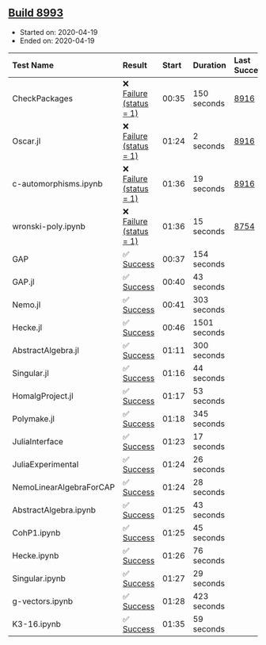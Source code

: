 ## [Build 8993](https://oscarci.mathematik.uni-kl.de/job/oscar/8993/)

* Started on: 2020-04-19
* Ended on: 2020-04-19

| Test Name    | Result | Start | Duration | Last Success | First Failure |
|:-------------|:-------|:------|:---------|:-------------|:--------------|
| CheckPackages | ❌ [Failure (status = 1)](https://oscarci.mathematik.uni-kl.de/job/oscar/8993/artifact/logs/build-8993/CheckPackages.log) | 00:35 | 150 seconds | [8916](https://oscarci.mathematik.uni-kl.de/job/oscar/8916/) | [8920](https://oscarci.mathematik.uni-kl.de/job/oscar/8920/) |
| Oscar.jl | ❌ [Failure (status = 1)](https://oscarci.mathematik.uni-kl.de/job/oscar/8993/artifact/logs/build-8993/Oscar.jl.log) | 01:24 | 2 seconds | [8916](https://oscarci.mathematik.uni-kl.de/job/oscar/8916/) | [8920](https://oscarci.mathematik.uni-kl.de/job/oscar/8920/) |
| c-automorphisms.ipynb | ❌ [Failure (status = 1)](https://oscarci.mathematik.uni-kl.de/job/oscar/8993/artifact/logs/build-8993/c-automorphisms.ipynb.log) | 01:36 | 19 seconds | [8916](https://oscarci.mathematik.uni-kl.de/job/oscar/8916/) | [8920](https://oscarci.mathematik.uni-kl.de/job/oscar/8920/) |
| wronski-poly.ipynb | ❌ [Failure (status = 1)](https://oscarci.mathematik.uni-kl.de/job/oscar/8993/artifact/logs/build-8993/wronski-poly.ipynb.log) | 01:36 | 15 seconds | [8754](https://oscarci.mathematik.uni-kl.de/job/oscar/8754/) | [8755](https://oscarci.mathematik.uni-kl.de/job/oscar/8755/) |
| GAP | ✅ [Success](https://oscarci.mathematik.uni-kl.de/job/oscar/8993/artifact/logs/build-8993/GAP.log) | 00:37 | 154 seconds |  |  |
| GAP.jl | ✅ [Success](https://oscarci.mathematik.uni-kl.de/job/oscar/8993/artifact/logs/build-8993/GAP.jl.log) | 00:40 | 43 seconds |  |  |
| Nemo.jl | ✅ [Success](https://oscarci.mathematik.uni-kl.de/job/oscar/8993/artifact/logs/build-8993/Nemo.jl.log) | 00:41 | 303 seconds |  |  |
| Hecke.jl | ✅ [Success](https://oscarci.mathematik.uni-kl.de/job/oscar/8993/artifact/logs/build-8993/Hecke.jl.log) | 00:46 | 1501 seconds |  |  |
| AbstractAlgebra.jl | ✅ [Success](https://oscarci.mathematik.uni-kl.de/job/oscar/8993/artifact/logs/build-8993/AbstractAlgebra.jl.log) | 01:11 | 300 seconds |  |  |
| Singular.jl | ✅ [Success](https://oscarci.mathematik.uni-kl.de/job/oscar/8993/artifact/logs/build-8993/Singular.jl.log) | 01:16 | 44 seconds |  |  |
| HomalgProject.jl | ✅ [Success](https://oscarci.mathematik.uni-kl.de/job/oscar/8993/artifact/logs/build-8993/HomalgProject.jl.log) | 01:17 | 53 seconds |  |  |
| Polymake.jl | ✅ [Success](https://oscarci.mathematik.uni-kl.de/job/oscar/8993/artifact/logs/build-8993/Polymake.jl.log) | 01:18 | 345 seconds |  |  |
| JuliaInterface | ✅ [Success](https://oscarci.mathematik.uni-kl.de/job/oscar/8993/artifact/logs/build-8993/JuliaInterface.log) | 01:23 | 17 seconds |  |  |
| JuliaExperimental | ✅ [Success](https://oscarci.mathematik.uni-kl.de/job/oscar/8993/artifact/logs/build-8993/JuliaExperimental.log) | 01:24 | 26 seconds |  |  |
| NemoLinearAlgebraForCAP | ✅ [Success](https://oscarci.mathematik.uni-kl.de/job/oscar/8993/artifact/logs/build-8993/NemoLinearAlgebraForCAP.log) | 01:24 | 28 seconds |  |  |
| AbstractAlgebra.ipynb | ✅ [Success](https://oscarci.mathematik.uni-kl.de/job/oscar/8993/artifact/logs/build-8993/AbstractAlgebra.ipynb.log) | 01:25 | 43 seconds |  |  |
| CohP1.ipynb | ✅ [Success](https://oscarci.mathematik.uni-kl.de/job/oscar/8993/artifact/logs/build-8993/CohP1.ipynb.log) | 01:25 | 45 seconds |  |  |
| Hecke.ipynb | ✅ [Success](https://oscarci.mathematik.uni-kl.de/job/oscar/8993/artifact/logs/build-8993/Hecke.ipynb.log) | 01:26 | 76 seconds |  |  |
| Singular.ipynb | ✅ [Success](https://oscarci.mathematik.uni-kl.de/job/oscar/8993/artifact/logs/build-8993/Singular.ipynb.log) | 01:27 | 29 seconds |  |  |
| g-vectors.ipynb | ✅ [Success](https://oscarci.mathematik.uni-kl.de/job/oscar/8993/artifact/logs/build-8993/g-vectors.ipynb.log) | 01:28 | 423 seconds |  |  |
| K3-16.ipynb | ✅ [Success](https://oscarci.mathematik.uni-kl.de/job/oscar/8993/artifact/logs/build-8993/K3-16.ipynb.log) | 01:35 | 59 seconds |  |  |
